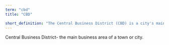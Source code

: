 ```yaml
---
term: "cbd"
title: "CBD"

short_definition: "The Central Business District (CBD) is a city's main business area."
---
```

Central Business District- the main business area of a town or city.

